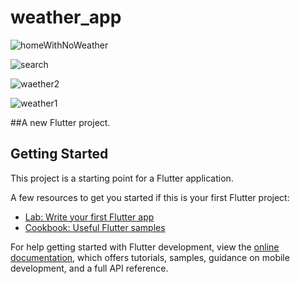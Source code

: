 # weather_app

![homeWithNoWeather](https://github.com/mohammedhany990/WeatherApp/assets/76411941/99256179-f7d0-415d-a29c-0570cbc48c9a)

![search](https://github.com/mohammedhany990/WeatherApp/assets/76411941/58422768-f586-4c8c-927c-41cfdc413e74)

![waether2](https://github.com/mohammedhany990/WeatherApp/assets/76411941/d9bd49d4-7732-4434-bad9-a34b7ea1a595)

![weather1](https://github.com/mohammedhany990/WeatherApp/assets/76411941/288a98c8-9665-4017-becc-abaf34281334)

##A new Flutter project.


## Getting Started

This project is a starting point for a Flutter application.

A few resources to get you started if this is your first Flutter project:

- [Lab: Write your first Flutter app](https://docs.flutter.dev/get-started/codelab)
- [Cookbook: Useful Flutter samples](https://docs.flutter.dev/cookbook)

For help getting started with Flutter development, view the
[online documentation](https://docs.flutter.dev/), which offers tutorials,
samples, guidance on mobile development, and a full API reference.
